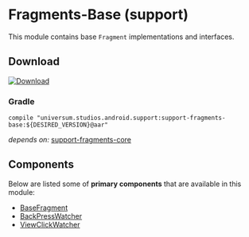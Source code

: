 Fragments-Base (support)
===============

This module contains base `Fragment` implementations and interfaces.

## Download ##
[![Download](https://api.bintray.com/packages/universum-studios/android/universum.studios.android.support%3Asupport-fragments/images/download.svg)](https://bintray.com/universum-studios/android/universum.studios.android.support%3Asupport-fragments/_latestVersion)

### Gradle ###

    compile "universum.studios.android.support:support-fragments-base:${DESIRED_VERSION}@aar"

_depends on:_
[support-fragments-core](https://github.com/universum-studios/android_fragments/tree/support-master/library-core)

## Components ##

Below are listed some of **primary components** that are available in this module:

- [BaseFragment](https://github.com/universum-studios/android_fragments/tree/master/library-base/src/main/java/universum/studios/android/fragment/BaseFragment.java)
- [BackPressWatcher](https://github.com/universum-studios/android_fragments/tree/master/library-base/src/main/java/universum/studios/android/fragment/BackPressWatcher.java)
- [ViewClickWatcher](https://github.com/universum-studios/android_fragments/tree/master/library-base/src/main/java/universum/studios/android/fragment/BackPressWatcher.java)
